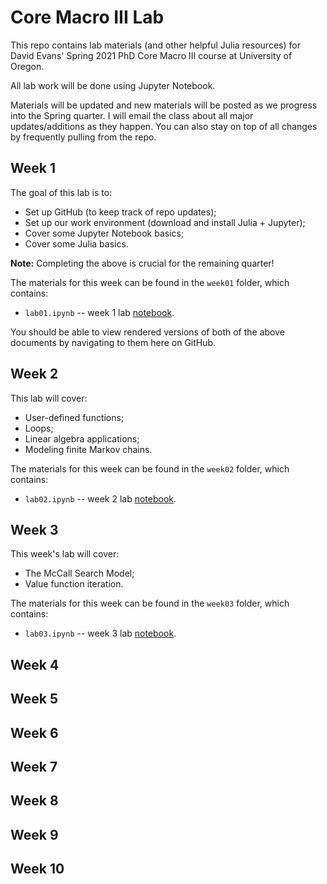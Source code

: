 # Core Macro III Lab

This repo contains lab materials (and other helpful Julia resources) for David Evans' Spring 2021 PhD Core Macro III course at University of Oregon.

All lab work will be done using Jupyter Notebook.

Materials will be updated and new materials will be posted as we progress into the Spring quarter. I will email the class about all major updates/additions as they happen. You can also stay on top of all changes by frequently pulling from the repo. 

## Week 1

The goal of this lab is to:
- Set up GitHub (to keep track of repo updates);
- Set up our work environment (download and install Julia + Jupyter);
- Cover some Jupyter Notebook basics;
- Cover some Julia basics.

**Note:** Completing the above is crucial for the remaining quarter!

The materials for this week can be found in the `week01` folder, which contains:
- `lab01.ipynb` -- week 1 lab [notebook](https://nbviewer.jupyter.org/github/gionikola/spring2021_core_macro_lab/blob/main/week01/lab01.ipynb).

You should be able to view rendered versions of both of the above documents by navigating to them here on GitHub.

## Week 2

This lab will cover:
- User-defined functions;
- Loops;
- Linear algebra applications;
- Modeling finite Markov chains.

The materials for this week can be found in the `week02` folder, which contains:
- `lab02.ipynb` -- week 2 lab [notebook](https://nbviewer.jupyter.org/github/gionikola/spring2021_core_macro_lab/blob/main/week02/lab02.ipynb). 

## Week 3

This week's lab will cover:
- The McCall Search Model;
- Value function iteration.

The materials for this week can be found in the `week03` folder, which contains:
- `lab03.ipynb` -- week 3 lab [notebook](https://nbviewer.jupyter.org/github/gionikola/spring2021_core_macro_lab/blob/main/week03/lab03.ipynb).

## Week 4

## Week 5

## Week 6

## Week 7

## Week 8

## Week 9

## Week 10
